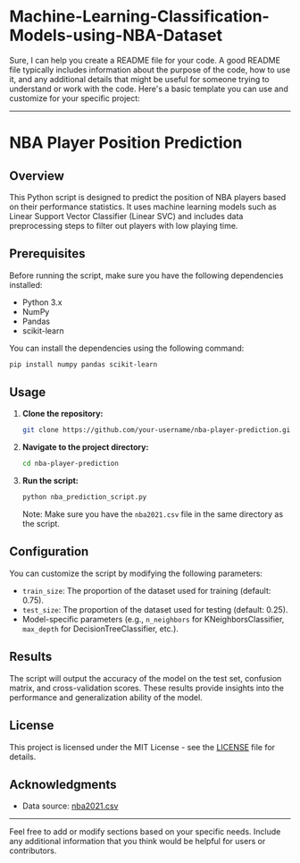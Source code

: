 # Machine-Learning-Classification-Models-using-NBA-Dataset

Sure, I can help you create a README file for your code. A good README file typically includes information about the purpose of the code, how to use it, and any additional details that might be useful for someone trying to understand or work with the code. Here's a basic template you can use and customize for your specific project:

---

# NBA Player Position Prediction

## Overview

This Python script is designed to predict the position of NBA players based on their performance statistics. It uses machine learning models such as Linear Support Vector Classifier (Linear SVC) and includes data preprocessing steps to filter out players with low playing time.

## Prerequisites

Before running the script, make sure you have the following dependencies installed:

- Python 3.x
- NumPy
- Pandas
- scikit-learn

You can install the dependencies using the following command:

```bash
pip install numpy pandas scikit-learn
```

## Usage

1. **Clone the repository:**

    ```bash
    git clone https://github.com/your-username/nba-player-prediction.git
    ```

2. **Navigate to the project directory:**

    ```bash
    cd nba-player-prediction
    ```

3. **Run the script:**

    ```bash
    python nba_prediction_script.py
    ```

    Note: Make sure you have the `nba2021.csv` file in the same directory as the script.

## Configuration

You can customize the script by modifying the following parameters:

- `train_size`: The proportion of the dataset used for training (default: 0.75).
- `test_size`: The proportion of the dataset used for testing (default: 0.25).
- Model-specific parameters (e.g., `n_neighbors` for KNeighborsClassifier, `max_depth` for DecisionTreeClassifier, etc.).

## Results

The script will output the accuracy of the model on the test set, confusion matrix, and cross-validation scores. These results provide insights into the performance and generalization ability of the model.

## License

This project is licensed under the MIT License - see the [LICENSE](LICENSE) file for details.

## Acknowledgments

- Data source: [nba2021.csv](link-to-data-source)

---

Feel free to add or modify sections based on your specific needs. Include any additional information that you think would be helpful for users or contributors.
